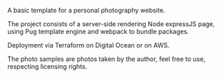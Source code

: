 A basic template for a personal photography website.

The project consists of a server-side rendering Node expressJS page, using Pug template engine and webpack to bundle packages.

Deployment via Terraform on Digital Ocean or on AWS.

The photo samples are photos taken by the author, feel free to use, respecting licensing rights.
